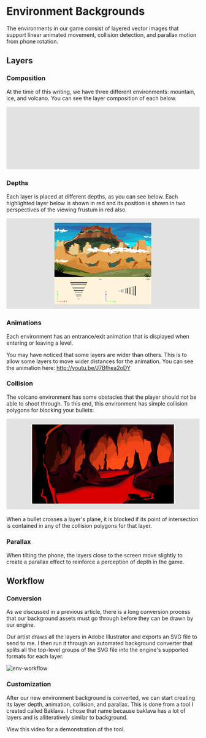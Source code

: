 # Environment Backgrounds

The environments in our game consist of layered vector images that support
linear animated movement, collision detection, and parallax motion from phone
rotation.

## Layers

### Composition

At the time of this writing, we have three different environments: mountain,
ice, and volcano.  You can see the layer composition of each below.

![env-types](img/env-types.gif)

### Depths

Each layer is placed at different depths, as you can see below.  Each
highlighted layer below is shown in red and its position is shown in two
perspectives of the viewing frustum in red also.

![env-depth.gif](img/env-depth.gif)

### Animations

Each environment has an entrance/exit animation that is displayed when entering
or leaving a level.

You may have noticed that some layers are wider than others.  This is to allow
some layers to move wider distances for the animation.  You can see the
animation here: <http://youtu.be/J7Bfhea2oDY>

### Collision

The volcano environment has some obstacles that the player should not be able
to shoot through.  To this end, this environment has simple collision polygons
for blocking your bullets:

![env-collision](img/env-collision.gif)

When a bullet crosses a layer's plane, it is blocked if its point of
intersection is contained in any of the collision polygons for that layer.

### Parallax

When tilting the phone, the layers close to the screen move slightly to create
a parallax effect to reinforce a perception of depth in the game.

## Workflow

### Conversion

As we discussed in a previous article, there is a long conversion process that
our background assets must go through before they can be drawn by our engine.

Our artist draws all the layers in Adobe Illustrator and exports an SVG file to
send to me.  I then run it through an automated background converter that
splits all the top-level groups of the SVG file into the engine's supported
formats for each layer.

![env-workflow](img/env-workflow.png)

### Customization

After our new environment background is converted, we can start creating its
layer depth, animation, collision, and parallax.  This is done from a tool I
created called Baklava.  I chose that name because baklava has a lot of layers
and is alliteratively similar to background.

View this video for a demonstration of the tool.
